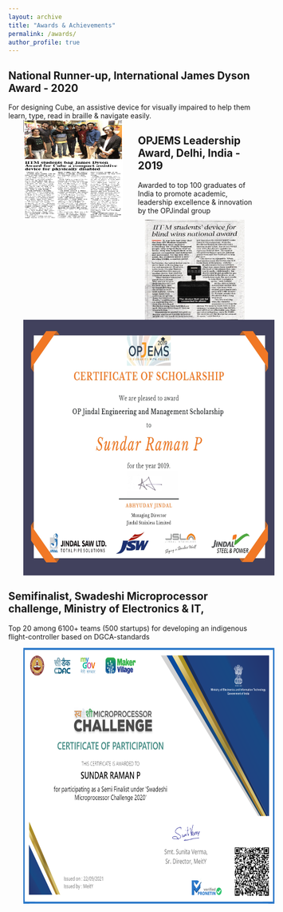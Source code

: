 ```yaml
---
layout: archive
title: "Awards & Achievements"
permalink: /awards/
author_profile: true
---
```


## National Runner-up, International James Dyson Award - 2020

For designing Cube, an assistive device for visually impaired to help them learn, type, read in braille & navigate easily.
<img src='/images/James Dyson Award Chennai Times.PNG' align="left" width="200" height="200" style="vertical-align:left;margin:0px 30px"> 
<img src='/images/James Dyson Award Hindu.jpeg' align="right" width="200" height="200" style="vertical-align:left;margin:0px 30px">

## OPJEMS Leadership Award, Delhi, India - 2019

Awarded to top 100 graduates of India to promote academic, leadership excellence & innovation by the OPJindal group
<img src='/images/OPJEMS Scholarship Certificate.jpg' align="center" width="882" height="512" style="vertical-align:left;margin:0px 30px"> 

## Semifinalist, Swadeshi Microprocessor challenge, Ministry of Electronics & IT,

Top 20 among 6100+ teams (500 startups) for developing an indigenous flight-controller based on DGCA-standards

<img src='/images/Swadeshi Microprocessor Challenge Certificate.png' align="center" width="882" height="512" style="vertical-align:left;margin:0px 30px"> 
